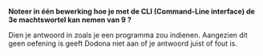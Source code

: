 **Noteer in één bewerking hoe je met de CLI (Command-Line interface) de 3e machtswortel kan nemen van 9 ?**

Dien je antwoord in zoals je een programma zou indienen. Aangezien dit geen oefening is geeft Dodona niet aan of je antwoord juist of fout is.
